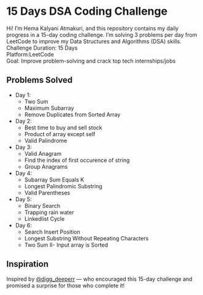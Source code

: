 # 15 Days DSA Coding Challenge 

Hi! I’m Hema Kalyani Atmakuri, and this repository contains my daily progress in a 15-day coding challenge. I’m solving 3 problems per day from LeetCode to improve my Data Structures and Algorithms (DSA) skills.
Challenge Duration: 15 Days  
Platform:LeetCode  
Goal: Improve problem-solving and crack top tech internships/jobs

##  Problems Solved
- Day 1:
  - Two Sum
  - Maximum Subarray
  - Remove Duplicates from Sorted Array
- Day 2:
  - Best time to buy and sell stock
  - Product of array except self
  - Valid Palindrome
- Day 3:
  - Valid Anagram
  - Find the index of first occurence of string
  - Group Anagrams
- Day 4:
  - Subarray Sum Equals K
  - Longest Palindromic Substring
  - Valid Parentheses
- Day 5:
  - Binary Search
  - Trapping rain water
  - Linkedlist Cycle
- Day 6:
  - Search Insert Position
  - Longest Substring Without Repeating Characters
  - Two Sum II- Input array is Sorted
##  Inspiration
Inspired by [@digg_deeperr](https://github.com/Tejoooo) — who encouraged this 15-day challenge and promised a surprise for those who complete it!



